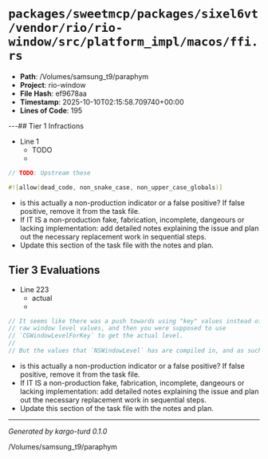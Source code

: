 # `packages/sweetmcp/packages/sixel6vt/vendor/rio/rio-window/src/platform_impl/macos/ffi.rs`

- **Path**: /Volumes/samsung_t9/paraphym
- **Project**: rio-window
- **File Hash**: ef9678aa  
- **Timestamp**: 2025-10-10T02:15:58.709740+00:00  
- **Lines of Code**: 195

---## Tier 1 Infractions 


- Line 1
  - TODO
  - 

```rust
// TODO: Upstream these

#![allow(dead_code, non_snake_case, non_upper_case_globals)]
```

- is this actually a non-production indicator or a false positive? If false positive, remove it from the task file.
- If IT IS a non-production fake, fabrication, incomplete, dangeours or lacking implementation: add detailed notes explaining the issue and plan out the necessary replacement work in sequential steps. 
- Update this section of the task file with the notes and plan.

## Tier 3 Evaluations


- Line 223
  - actual
  - 

```rust
// It seems like there was a push towards using "key" values instead of the
// raw window level values, and then you were supposed to use
// `CGWindowLevelForKey` to get the actual level.
//
// But the values that `NSWindowLevel` has are compiled in, and as such has
```

- is this actually a non-production indicator or a false positive? If false positive, remove it from the task file.
- If IT IS a non-production fake, fabrication, incomplete, dangeours or lacking implementation: add detailed notes explaining the issue and plan out the necessary replacement work in sequential steps. 
- Update this section of the task file with the notes and plan.

---

*Generated by kargo-turd 0.1.0*

/Volumes/samsung_t9/paraphym